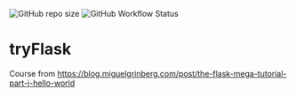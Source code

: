![GitHub repo size](https://img.shields.io/github/repo-size/RichardHitier/BibHelioTech)
![GitHub Workflow Status](https://img.shields.io/github/actions/workflow/status/RichardHitier/BibHelioTech/unittest_ci.yml)




# tryFlask
Course from https://blog.miguelgrinberg.com/post/the-flask-mega-tutorial-part-i-hello-world
